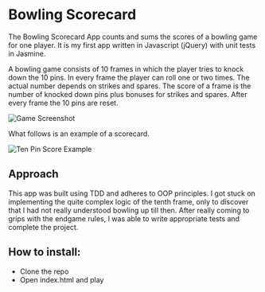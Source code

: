 
Bowling Scorecard 
=================

The Bowling Scorecard App counts and sums the scores of a bowling game for one player. It is my first app written in Javascript (jQuery) with unit tests in Jasmine.

A bowling game consists of 10 frames in which the player tries to knock down the 10 pins. In every frame the player can roll one or two times. The actual number depends on strikes and spares. The score of a frame is the number of knocked down pins plus bonuses for strikes and spares. After every frame the 10 pins are reset.

![Game Screenshot](http://i.imgur.com/jxTjpmA.png)

What follows is an example of a scorecard.

![Ten Pin Score Example](images/example_ten_pin_scoring.png)

Approach 
--------

This app was built using TDD and adheres to OOP principles. I got stuck on
implementing the quite complex logic of the tenth frame, only to discover that I
had not really understood bowling up till then. After really coming to grips
with the endgame rules, I was able to write appropriate tests and complete the
project.

How to install:
---------------

* Clone the repo
* Open index.html and play
